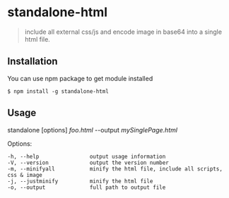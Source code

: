 # standalone-html

> include all external css/js and encode image in base64 into a single html file.

## Installation

You can use npm package to get module installed
```
$ npm install -g standalone-html
```

## Usage 

standalone [options] _foo.html_ --output _mySinglePage.html_

  Options:

    -h, --help                output usage information
    -V, --version             output the version number
    -m, --minifyall           minify the html file, include all scripts, css & image
    -j, --justminify          minify the html file
    -o, --output              full path to output file

